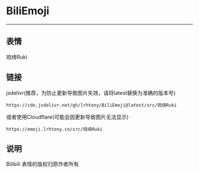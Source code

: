 # BiliEmoji
---
## 表情
琉绮Ruki
## 链接
jsdelivr(推荐，为防止更新导致图片失效，请将latest替换为准确的版本号)
```
https://cdn.jsdelivr.net/gh/lrhtony/BiliEmoji@latest/src/琉绮Ruki
```
或者使用Cloudflare(可能会因更新导致图片无法显示)
```
https://emoji.lrhtony.cn/src/琉绮Ruki
```
## 说明
Bilibili 表情的版权归原作者所有
